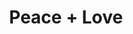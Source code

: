 ---
pid: CH286
title: Peace + Love
location_transcription: Broad + Allegheny
zipcode: '19144'
outside_phl: 
neighborhood: Germantown
age: '25'
age_range: 20-29
instagram: 
image_file_name: CH_286.jpg
proposal_transcription: '215'
topic: Philadelphia,Love
topic_summary: 0, 0
type: Other No Form
keywords_other: 
credit: 
image_labels: 
twitter: 
facebook: 
permalink: "/monuments/ch286/"
layout: item-page
---